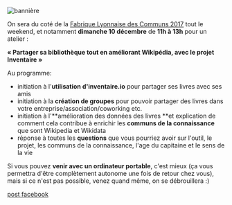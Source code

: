 <!-- LANG:FR, title="Fabrique Lyonnaise des Communs 2017"-->

![bannière](http://lyonencommuns.org/wp-content/uploads/2017/11/cropped-BANDEAU-WEB.jpg)
 
 On sera du coté de la [Fabrique Lyonnaise des Communs 2017](http://lyonencommuns.org/2017/09/28/fabrique-tes-communs-la-fabrique-lyonnaise-des-communs-2017/) tout le weekend, et notamment **dimanche 10 décembre** de **11h à 13h** pour un atelier :

**« Partager sa bibliothèque tout en améliorant Wikipédia, avec le projet Inventaire »**

Au programme:
- initiation à l'**utilisation d'inventaire.io** pour partager ses livres avec ses amis
- initiation à la **création de groupes** pour pouvoir partager des livres dans votre entreprise/association/coworking etc.
- initiation à l'**amélioration des données des livres **et explication de comment cela contribue à enrichir les **communs de la connaissance** que sont Wikipedia et Wikidata
- réponse à toutes les **questions** que vous pourriez avoir sur l'outil, le projet, les communs de la connaissance, l'age du capitaine et le sens de la vie

Si vous pouvez **venir avec un ordinateur portable**, c'est mieux (ça vous permettra d'être complètement autonome une fois de retour chez vous), mais si ce n'est pas possible, venez quand même, on se débrouillera  :)

[post facebook](https://www.facebook.com/inventaire.io/posts/1901103113489055)